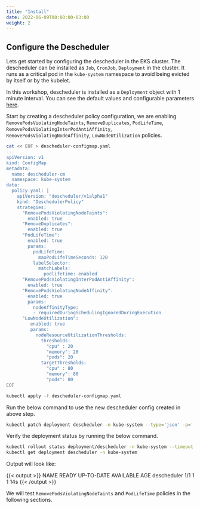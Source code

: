 ```yaml
---
title: "Install"
date: 2022-06-09T00:00:00-03:00
weight: 2
---
```


## Configure the Descheduler

Lets get started by configuring the descheduler in the EKS cluster. The descheduler can be installed as `Job`, `CronJob`, `Deployment` in the cluster. It runs as a critical pod in the `kube-system` namespace to avoid being evicted by itself or by the kubelet.

In this workshop, descheduler is installed as a `Deployment` object with 1 minute interval. You can see the default values and configurable parameters [here](https://github.com/kubernetes-sigs/descheduler/blob/master/charts/descheduler/README.md). 

Start by creating a descheduler policy configuration, we are enabling `RemovePodsViolatingNodeTaints`, `RemoveDuplicates`, `PodLifeTime`, `RemovePodsViolatingInterPodAntiAffinity`, `RemovePodsViolatingNodeAffinity`, `LowNodeUtilization` policies.

```bash
cat << EOF > descheduler-configmap.yaml
---
apiVersion: v1
kind: ConfigMap
metadata:
  name: descheduler-cm
  namespace: kube-system
data:
  policy.yaml: |
    apiVersion: "descheduler/v1alpha1"
    kind: "DeschedulerPolicy"
    strategies:
      "RemovePodsViolatingNodeTaints":
        enabled: true
      "RemoveDuplicates":
        enabled: true
      "PodLifeTime":
        enabled: true
        params:
          podLifeTime:
            maxPodLifeTimeSeconds: 120
          labelSelector:
            matchLabels:
              podlifetime: enabled
      "RemovePodsViolatingInterPodAntiAffinity":
        enabled: true
      "RemovePodsViolatingNodeAffinity":
        enabled: true
        params:
          nodeAffinityType:
          - requiredDuringSchedulingIgnoredDuringExecution
      "LowNodeUtilization":
         enabled: true
         params:
           nodeResourceUtilizationThresholds:
             thresholds:
               "cpu" : 20
               "memory": 20
               "pods": 20
             targetThresholds:
               "cpu" : 80
               "memory": 80
               "pods": 80
EOF
```

```bash
kubectl apply -f descheduler-configmap.yaml
```

Run the below command to use the new descheduler config created in above step.

```bash
kubectl patch deployment descheduler -n kube-system --type='json' -p='[{"op": "replace", "path": "/spec/template/spec/volumes/0/configMap/name", "value": "descheduler-cm"}]'
```

Verify the deployment status by running the below command.

```bash
kubectl rollout status deployment/descheduler -n kube-system --timeout 30s
kubectl get deployment descheduler -n kube-system
```

Output will look like:

{{< output >}}
NAME          READY   UP-TO-DATE   AVAILABLE   AGE
descheduler   1/1     1            1           14s
{{< /output >}}



We will test `RemovePodsViolatingNodeTaints` and `PodLifeTime` policies in the following sections.
